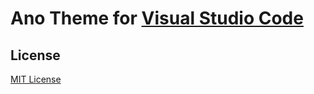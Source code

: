 # Ano Theme for [Visual Studio Code](http://code.visualstudio.com)

## License

[MIT License](./LICENSE)
